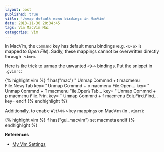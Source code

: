 ```yaml
---
layout: post
published: true
title: 'Unmap default menu bindings in MacVim'
date: 2013-11-30 20:34:45
tags: Vim MacVim Mac
categories: Vim
---
```


In MacVim, the `Command` key has default menu bindings (e.g. `<D-o>` is mapped to _Open File_). Sadly, these mappings cannot be overwritten directly through `.vimrc`.

Here is the trick to unmap the unwanted `<D->` bindings. Put the snippet in `.gvimrc`:

{% highlight vim %}
if has("mac")
    " Unmap Commnd + t
    macmenu File.New\ Tab key=<nop>
    " Unmap Commnd + o
    macmenu File.Open\.\.\. key=<nop>
    " Unmap Commnd + T
    macmenu File.Open\ Tab\.\.\. key=<nop>
    " Unmap Commnd + p
    macmenu File.Print key=<nop>
    " Unmap Commnd + f
    macmenu Edit.Find.Find\.\.\. key=<nop>
endif
{% endhighlight %}

Additionally, to enable `Alt`/`<M->` key mappings on MacVim (in `.vimrc`):

{% highlight vim %}
if has("gui_macvim")
  set macmeta
endif
{% endhighlight %}

**References**

- [My Vim Settings](https://github.com/zhuochun/dotfiles)
